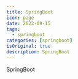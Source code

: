 ```yaml
---
title: SpringBoot
icon: page 
date: 2022-09-15
tags:
  - springboot
categories: [springboot]
isOriginal: true
description: SpringBoot
---
```


SpringBoot
<!-- more -->

